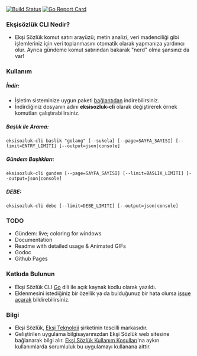 [![Build Status](https://travis-ci.org/onuryilmaz/eksisozluk-cli.svg?branch=master)](https://travis-ci.org/onuryilmaz/eksisozluk-cli)
[![Go Report Card](http://goreportcard.com/badge/onuryilmaz/eksisozluk-cli)](http://goreportcard.com/report/onuryilmaz/eksisozluk-cli)

### Ekşisözlük CLI Nedir?
* Ekşi Sözlük komut satırı arayüzü; metin analizi, veri madenciliği gibi işlemleriniz için veri toplanmasını otomatik olarak yapmanıza yardımcı olur. Ayrıca gündeme komut satırından bakarak "nerd" olma şansınız da var!

### Kullanım

##### İndir:
* İşletim sisteminize uygun paketi [bağlantıdan](https://github.com/onuryilmaz/eksisozluk-cli/releases) indirebilirsiniz.
* İndirdiğiniz dosyanın adını **eksisozluk-cli** olarak değiştirerek örnek komutları çalıştırabilirsiniz.

##### Başlık ile Arama:
```shell
eksisozluk-cli baslik "golang" [--sukela] [--page=SAYFA_SAYISI] [--limit=ENTRY_LIMITI] [--output=json|console]
```

##### Gündem Başlıkları:
```shell
eksisozluk-cli gundem [--page=SAYFA_SAYISI] [--limit=BASLIK_LIMITI] [--output=json|console]
```

##### DEBE:
```shell
eksisozluk-cli debe [--limit=DEBE_LIMITI] [--output=json|console]
```


### TODO
- Gündem: live; coloring for windows
- Documentation 
 - Readme with detailed usage & Animated GIFs
 - Godoc
 - Github Pages

### Katkıda Bulunun
* Ekşi Sözlük CLI [Go](https://golang.org/) dili ile açık kaynak kodlu olarak yazıldı. 
* Eklenmesini istediğiniz bir özellik ya da bulduğunuz bir hata olursa [issue açarak](https://github.com/onuryilmaz/eksisozluk-cli/issues) bildirebilirsiniz.

### Bilgi
* Ekşi Sözlük, [Ekşi Teknoloji](https://eksisozluk.com/eksi-teknoloji--1631416) şirketinin tescilli markasıdır.
* Geliştirilen uygulama bilgisayarınızdan Ekşi Sözlük web sitesine bağlanarak bilgi alır. [Ekşi Sözlük Kullanım Koşulları](https://eksisozluk.com/eksi-sozluk-kullanim-kosullari--2602576)'na aykırı kullanımlarda sorumluluk bu uygulamayı kullanana aittir.

